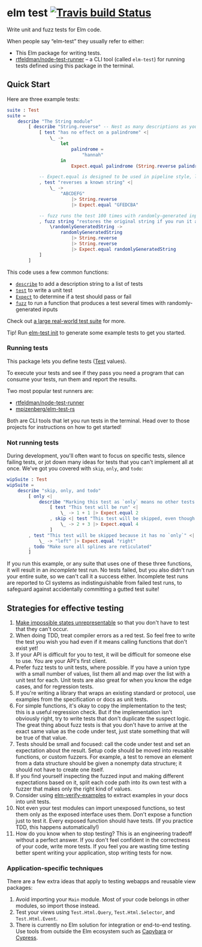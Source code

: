 # elm test [![Travis build Status](http://travis-ci.org/elm-explorations/test.svg?branch=master)](https://travis-ci.org/elm-explorations/test)

Write unit and fuzz tests for Elm code.

When people say “elm-test” they usually refer to either:

- This Elm package for writing tests.
- [rtfeldman/node-test-runner](https://github.com/rtfeldman/node-test-runner) – a CLI tool (called `elm-test`) for running tests defined using this package in the terminal.

## Quick Start

Here are three example tests:

```elm
suite : Test
suite =
    describe "The String module"
        [ describe "String.reverse" -- Nest as many descriptions as you like.
            [ test "has no effect on a palindrome" <|
                \_ ->
                    let
                        palindrome =
                            "hannah"
                    in
                        Expect.equal palindrome (String.reverse palindrome)

            -- Expect.equal is designed to be used in pipeline style, like this.
            , test "reverses a known string" <|
                \_ ->
                    "ABCDEFG"
                        |> String.reverse
                        |> Expect.equal "GFEDCBA"

            -- fuzz runs the test 100 times with randomly-generated inputs!
            , fuzz string "restores the original string if you run it again" <|
                \randomlyGeneratedString ->
                    randomlyGeneratedString
                        |> String.reverse
                        |> String.reverse
                        |> Expect.equal randomlyGeneratedString
            ]
        ]
```

This code uses a few common functions:

* [`describe`](https://package.elm-lang.org/packages/elm-explorations/test/2.0.0/Test/#describe) to add a description string to a list of tests
* [`test`](https://package.elm-lang.org/packages/elm-explorations/test/2.0.0/Test/#test) to write a unit test
* [`Expect`](https://package.elm-lang.org/packages/elm-explorations/test/2.0.0/Expect/) to determine if a test should pass or fail
* [`fuzz`](https://package.elm-lang.org/packages/elm-explorations/test/2.0.0/Test/#fuzz) to run a function that produces a test several times with randomly-generated inputs

Check out [a large real-world test suite](https://github.com/rtfeldman/elm-css/tree/master/tests) for more.

Tip! Run [elm-test init](https://github.com/rtfeldman/node-test-runner#init) to generate some example tests to get you started.

### Running tests

This package lets you define tests ([Test](https://package.elm-lang.org/packages/elm-explorations/test/2.0.0/Test/#Test) values).

To execute your tests and see if they pass you need a program that can consume your tests, run them and report the results.

Two most popular test runners are:
- [rtfeldman/node-test-runner](https://github.com/rtfeldman/node-test-runner)
- [mpizenberg/elm-test-rs](https://github.com/mpizenberg/elm-test-rs)

Both are CLI tools that let you run tests in the terminal. Head over to those projects for instructions on how to get started!

### Not running tests

During development, you'll often want to focus on specific tests, silence failing tests, or jot down many ideas for tests that you can't implement all at once. We've got you covered with `skip`, `only`, and `todo`:

```elm
wipSuite : Test
wipSuite =
    describe "skip, only, and todo"
        [ only <|
            describe "Marking this test as `only` means no other tests will be run!"
                [ test "This test will be run" <|
                    \_ -> 1 + 1 |> Expect.equal 2
                , skip <| test "This test will be skipped, even though it's in an `only`!" <|
                    \_ -> 2 + 3 |> Expect.equal 4
                ]
        , test "This test will be skipped because it has no `only`" <|
            \_ -> "left" |> Expect.equal "right"
        , todo "Make sure all splines are reticulated"
        ]
```

If you run this example, or any suite that uses one of these three functions, it will result in an _incomplete_ test run. No tests failed, but you also didn't run your entire suite, so we can't call it a success either. Incomplete test runs are reported to CI systems as indistinguishable from failed test runs, to safeguard against accidentally committing a gutted test suite!

## Strategies for effective testing

1. [Make impossible states unrepresentable](https://www.youtube.com/watch?v=IcgmSRJHu_8) so that you don't have to test that they can't occur.
1. When doing TDD, treat compiler errors as a red test. So feel free to write the test you wish you had even if it means calling functions that don't exist yet!
1. If your API is difficult for you to test, it will be difficult for someone else to use. You are your API's first client.
1. Prefer fuzz tests to unit tests, where possible. If you have a union type with a small number of values, list them all and map over the list with a unit test for each. Unit tests are also great for when you know the edge cases, and for regression tests.
1. If you're writing a library that wraps an existing standard or protocol, use examples from the specification or docs as unit tests.
1. For simple functions, it's okay to copy the implementation to the test; this is a useful regression check. But if the implementation isn't obviously right, try to write tests that don't duplicate the suspect logic. The great thing about fuzz tests is that you don't have to arrive at the exact same value as the code under test, just state something that will be true of that value.
1. Tests should be small and focused: call the code under test and set an expectation about the result. Setup code should be moved into reusable functions, or custom fuzzers. For example, a test to remove an element from a data structure should be given a nonempty data structure; it should not have to create one itself.
1. If you find yourself inspecting the fuzzed input and making different expectations based on it, split each code path into its own test with a fuzzer that makes only the right kind of values.
1. Consider using [elm-verify-examples](https://github.com/stoeffel/elm-verify-examples) to extract examples in your docs into unit tests.
1. Not even your test modules can import unexposed functions, so test them only as the exposed interface uses them. Don't expose a function just to test it. Every exposed function should have tests. (If you practice TDD, this happens automatically!)
1. How do you know when to stop testing? This is an engineering tradeoff without a perfect answer. If you don't feel confident in the correctness of your code, write more tests. If you feel you are wasting time testing better spent writing your application, stop writing tests for now.

### Application-specific techniques
There are a few extra ideas that apply to testing webapps and reusable view packages:

1. Avoid importing your `Main` module. Most of your code belongs in other modules, so import those instead.
1. Test your views using `Test.Html.Query`, `Test.Html.Selector`, and `Test.Html.Event`.
1. There is currently no Elm solution for integration or end-to-end testing. Use tools from outside the Elm ecosystem such as [Capybara](https://www.rubydoc.info/github/teamcapybara/capybara) or [Cypress](https://www.cypress.io).
